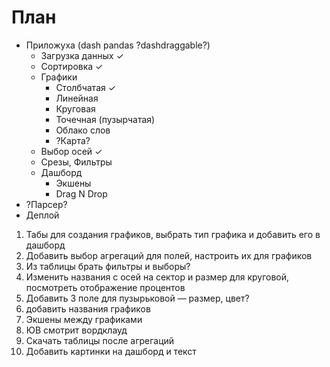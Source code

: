 #  План #

* Приложуха (dash pandas ?dashdraggable?)
    + Загрузка данных ✓
    + Сортировка ✓
    + Графики
        - Столбчатая ✓
        - Линейная
        - Круговая
        - Точечная (пузырчатая)
        - Облако слов
        - ?Карта?
    + Выбор осей ✓
    + Срезы, Фильтры
    + Дашборд
        - Экшены
        - Drag N Drop
* ?Парсер?
* Деплой 

1. Табы для создания графиков, выбрать тип графика и добавить его в дашборд
2. Добавить выбор агрегаций для полей, настроить их для графиков
3. Из таблицы брать фильтры и выборы?
4. Изменить названия с осей на сектор и размер для круговой, посмотреть отображение процентов
5. Добавить 3 поле для пузырьковой — размер, цвет?
666. добавить названия графиков
7. Экшены между графиками
8. ЮВ смотрит вордклауд
9. Скачать таблицы после агрегаций
10. Добавить картинки на дашборд и текст